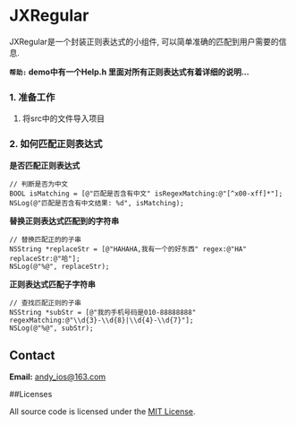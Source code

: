 # JXRegular

JXRegular是一个封装正则表达式的小组件, 可以简单准确的匹配到用户需要的信息.

**`帮助:` demo中有一个Help.h 里面对所有正则表达式有着详细的说明...**

### 1. 准备工作

1. 将src中的文件导入项目

### 2. 如何匹配正则表达式 

**是否匹配正则表达式**

    // 判断是否为中文
    BOOL isMatching = [@"匹配是否含有中文" isRegexMatching:@"[^x00-xff]*"];
    NSLog(@"匹配是否含有中文结果: %d", isMatching);
	
**替换正则表达式匹配到的字符串**

	// 替换匹配正的的子串
    NSString *replaceStr = [@"HAHAHA,我有一个的好东西" regex:@"HA" replaceStr:@"哈"];
    NSLog(@"%@", replaceStr);

**正则表达式匹配子字符串**

	// 查找匹配正则的子串
    NSString *subStr = [@"我的手机号码是010-88888888" regexMatching:@"\\d{3}-\\d{8}|\\d{4}-\\d{7}"];
    NSLog(@"%@", subStr);


## Contact
**Email:** andy_ios@163.com


##Licenses

All source code is licensed under the [MIT License](https://github.com/andy0323/JXRegular/blob/master/LICENSE).

